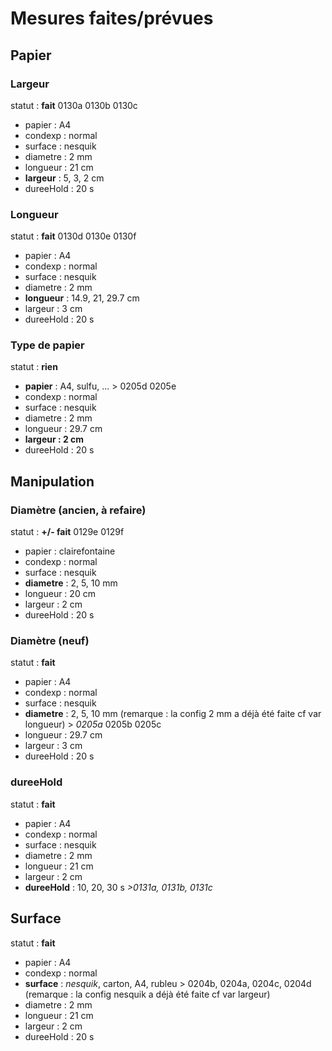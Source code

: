 # Mesures faites/prévues

## Papier

### Largeur

statut : **fait** 0130a 0130b 0130c

* papier : A4
* condexp : normal
* surface : nesquik
* diametre : 2 mm
* longueur : 21 cm
* **largeur** : 5, 3, 2 cm
* dureeHold : 20 s

### Longueur

statut : **fait** 0130d 0130e 0130f

* papier : A4
* condexp : normal
* surface : nesquik
* diametre : 2 mm
* **longueur** : 14.9, 21, 29.7 cm
* largeur : 3 cm
* dureeHold : 20 s

### Type de papier

statut : **rien** 

* **papier** : A4, sulfu, ... > 0205d 0205e
* condexp : normal
* surface : nesquik
* diametre : 2 mm
* longueur : 29.7 cm
* **largeur : 2 cm**
* dureeHold : 20 s

## Manipulation

### Diamètre (ancien, à refaire)

statut : **+/- fait** 0129e 0129f

* papier : clairefontaine
* condexp : normal
* surface : nesquik
* **diametre** : 2, 5, 10 mm
* longueur : 20 cm
* largeur : 2 cm
* dureeHold : 20 s

### Diamètre (neuf)

statut : **fait**

* papier : A4
* condexp : normal
* surface : nesquik
* **diametre** : 2, 5, 10 mm (remarque : la config 2 mm a déjà été faite cf var longueur) > *0205a* 0205b 0205c
* longueur : 29.7 cm
* largeur : 3 cm
* dureeHold : 20 s

### dureeHold

statut : **fait**

* papier : A4
* condexp : normal
* surface : nesquik
* diametre : 2 mm
* longueur : 21 cm
* largeur : 2 cm
* **dureeHold** : 10, 20, 30 s *>0131a, 0131b, 0131c*

## Surface

statut : **fait**

* papier : A4
* condexp : normal
* **surface** : *nesquik*, carton, A4, rubleu > 0204b, 0204a, 0204c, 0204d (remarque : la config nesquik a déjà été faite cf var largeur)
* diametre : 2 mm
* longueur : 21 cm
* largeur : 2 cm
* dureeHold : 20 s